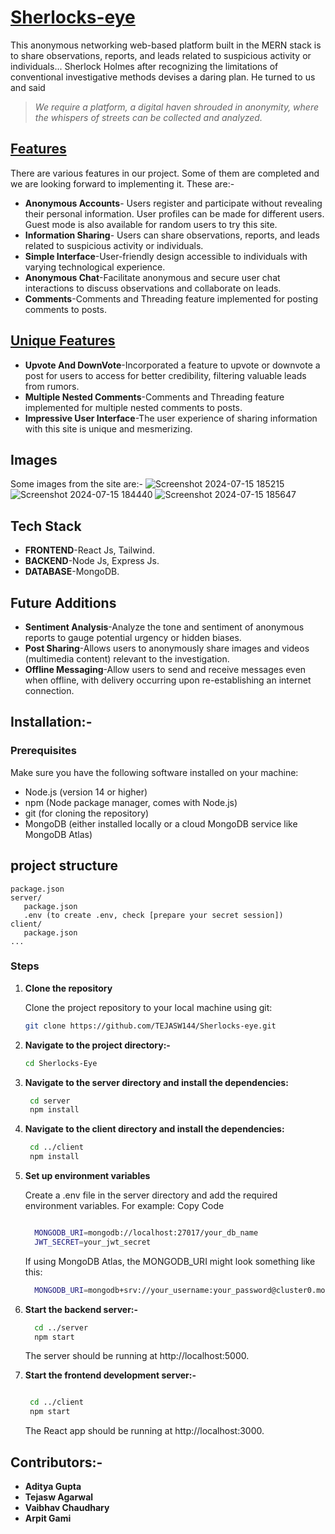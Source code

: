 # [Sherlocks-eye](../../)
This anonymous networking web-based platform built in the MERN stack is to share observations, reports, and leads related to suspicious activity or individuals...
Sherlock Holmes after recognizing the limitations of conventional investigative methods devises a daring plan. He turned to us and said                                   
> _We require a platform, a digital haven shrouded in anonymity, where the whispers of streets can be collected and analyzed._

## [Features](../../)

There are various features in our project. Some of them are completed and we are looking forward to implementing it. These are:-   


- **Anonymous Accounts**- Users register and participate without revealing their personal information. User profiles can be made for different users. Guest mode is also available for random users to try this site.
- **Information Sharing**- Users can share observations, reports, and leads related to suspicious activity or individuals.
- **Simple Interface**-User-friendly design accessible to individuals with varying technological experience.
- **Anonymous Chat**-Facilitate anonymous and secure user chat interactions to discuss observations and collaborate on leads.
- **Comments**-Comments and Threading feature implemented for posting comments to posts.


## [Unique Features](../../)

  - **Upvote And DownVote**-Incorporated a feature to upvote or downvote a post for users to access for better credibility, filtering valuable leads from rumors.
  - **Multiple Nested Comments**-Comments and Threading feature implemented for multiple nested comments to posts.
  - **Impressive User Interface**-The user experience of sharing information with this site is unique and mesmerizing.

## Images
   Some images from the site are:-
   ![Screenshot 2024-07-15 185215](https://github.com/user-attachments/assets/8603c24d-4ab0-4c7e-aebf-5b5f4ee62c4b)
   ![Screenshot 2024-07-15 184440](https://github.com/user-attachments/assets/a8d5d24b-3031-4b25-9f83-0c930073cec9)
   ![Screenshot 2024-07-15 185647](https://github.com/user-attachments/assets/3c865586-3427-414a-8fca-61e90ae57b84)

## Tech Stack

- **FRONTEND**-React Js, Tailwind.
- **BACKEND**-Node Js, Express Js.
- **DATABASE**-MongoDB.

## Future Additions

- **Sentiment Analysis**-Analyze the tone and sentiment of anonymous reports to gauge potential urgency or hidden biases.
- **Post Sharing**-Allows users to anonymously share images and videos (multimedia content) relevant to the investigation.
- **Offline Messaging**-Allow users to send and receive messages even when offline, with delivery occurring upon re-establishing an internet connection.


## Installation:-

### Prerequisites

Make sure you have the following software installed on your machine:

- Node.js (version 14 or higher)
- npm (Node package manager, comes with Node.js)
- git (for cloning the repository)
- MongoDB (either installed locally or a cloud MongoDB service like MongoDB Atlas)

## project structure
```terminal
package.json
server/
   package.json
   .env (to create .env, check [prepare your secret session])
client/
   package.json
...
```

### Steps

1) **Clone the repository**

    Clone the project repository to your local machine using git:

     ```sh
     git clone https://github.com/TEJASW144/Sherlocks-eye.git
     ```

2) **Navigate to the project directory:-**

    ```sh
    cd Sherlocks-Eye
    ```
3) **Navigate to the server directory and install the dependencies:**

     ```sh
      cd server
      npm install
     ```
4) **Navigate to the client directory and install the dependencies:**

      ``` sh
       cd ../client
       npm install
      ```
5)  **Set up environment variables**

    Create a .env file in the server directory and add the required environment variables.
    For example:
     Copy Code
    ```sh
    
      MONGODB_URI=mongodb://localhost:27017/your_db_name
      JWT_SECRET=your_jwt_secret
    ```
      If using MongoDB Atlas, the MONGODB_URI might look something like this:

      ```sh
        MONGODB_URI=mongodb+srv://your_username:your_password@cluster0.mongodb.net/your_db_name?retryWrites=true&w=majority
       ```

6) **Start the backend server:-**

      ```sh
        cd ../server
        npm start
      ```
      The server should be running at http://localhost:5000.


7) **Start the frontend development server:-**

     ``` sh

      cd ../client
      npm start
     ```
   The React app should be running at http://localhost:3000.

## Contributors:-
- **Aditya Gupta**
- **Tejasw Agarwal**
- **Vaibhav Chaudhary**
- **Arpit Gami**

